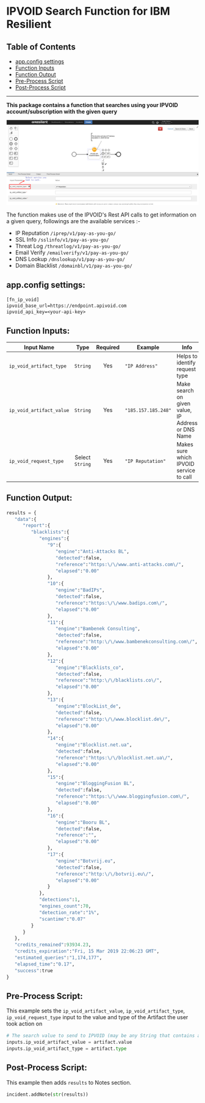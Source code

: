 # IPVOID Search Function for IBM Resilient

## Table of Contents
  - [app.config settings](#appconfig-settings)
  - [Function Inputs](#function-inputs)
  - [Function Output](#function-output)
  - [Pre-Process Script](#pre-process-script)
  - [Post-Process Script](#post-process-script)
---

**This package contains a function that searches using your IPVOID account/subscription with the given query**

 ![screenshot](./screenshots/screen1.png)

The function makes use of the IPVOID's Rest API calls to get information on a given query, followings are the available services :-
-	IP Reputation `/iprep/v1/pay-as-you-go/`
-	SSL Info `/sslinfo/v1/pay-as-you-go/`
-	Threat Log `/threatlog/v1/pay-as-you-go/`
-	Email Verify `/emailverify/v1/pay-as-you-go/`
-	DNS Lookup `/dnslookup/v1/pay-as-you-go/`
-	Domain Blacklist `/domainbl/v1/pay-as-you-go/`
## app.config settings:
```
[fn_ip_void]
ipvoid_base_url=https://endpoint.apivoid.com
ipvoid_api_key=<your-api-key>
```

## Function Inputs:
| Input Name | Type | Required | Example | Info |
| ------------- | :--: | :-------:| ------- | ---- |
| `ip_void_artifact_type` | `String` | Yes | `"IP Address"` | Helps to identify request type |
| `ip_void_artifact_value` | `String` | Yes | `"185.157.185.248"` | Make search on given value, IP Address or DNS Name |
| `ip_void_request_type` | Select `String` | Yes | `"IP Reputation"` | Makes sure which IPVOID service to call |

## Function Output:
```python
results = {
   "data":{
      "report":{
         "blacklists":{
            "engines":{
               "9":{
                  "engine":"Anti-Attacks BL",
                  "detected":false,
                  "reference":"https:\/\/www.anti-attacks.com\/",
                  "elapsed":"0.00"
               },
               "10":{
                  "engine":"BadIPs",
                  "detected":false,
                  "reference":"https:\/\/www.badips.com\/",
                  "elapsed":"0.00"
               },
               "11":{
                  "engine":"Bambenek Consulting",
                  "detected":false,
                  "reference":"http:\/\/www.bambenekconsulting.com\/",
                  "elapsed":"0.00"
               },
               "12":{
                  "engine":"Blacklists_co",
                  "detected":false,
                  "reference":"http:\/\/blacklists.co\/",
                  "elapsed":"0.00"
               },
               "13":{
                  "engine":"BlockList_de",
                  "detected":false,
                  "reference":"http:\/\/www.blocklist.de\/",
                  "elapsed":"0.00"
               },
               "14":{
                  "engine":"Blocklist.net.ua",
                  "detected":false,
                  "reference":"https:\/\/blocklist.net.ua\/",
                  "elapsed":"0.00"
               },
               "15":{
                  "engine":"BloggingFusion BL",
                  "detected":false,
                  "reference":"https:\/\/www.bloggingfusion.com\/",
                  "elapsed":"0.00"
               },
               "16":{
                  "engine":"Booru BL",
                  "detected":false,
                  "reference":"",
                  "elapsed":"0.00"
               },
               "17":{
                  "engine":"Botvrij.eu",
                  "detected":false,
                  "reference":"http:\/\/botvrij.eu\/",
                  "elapsed":"0.00"
               }
            },
            "detections":1,
            "engines_count":70,
            "detection_rate":"1%",
            "scantime":"0.07"
         }
      }
   },
   "credits_remained":93934.23,
   "credits_expiration":"Fri, 15 Mar 2019 22:06:23 GMT",
   "estimated_queries":"1,174,177",
   "elapsed_time":"0.17",
   "success":true
}
```
## Pre-Process Script:
This example sets the `ip_void_artifact_value`, `ip_void_artifact_type`, `ip_void_request_type` input to the value and type of the Artifact the user took action on
```python
# The search value to send to IPVOID (may be any String that contains an IP Address, URL etc.)
inputs.ip_void_artifact_value = artifact.value
inputs.ip_void_artifact_type = artifact.type
```

## Post-Process Script:
This example then adds `results` to Notes section.
```python
incident.addNote(str(results))
```
